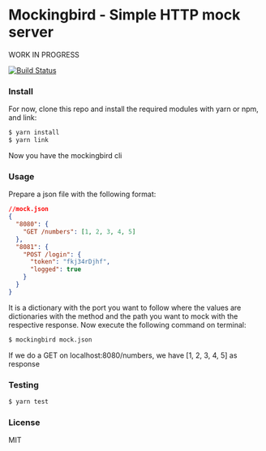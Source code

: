 # Mockingbird - Simple HTTP mock server

WORK IN PROGRESS

[![Build Status](https://api.travis-ci.org/lborgav/mockingbird.svg?branch=master)](https://api.travis-ci.org/lborgav/mockingbird)

### Install

For now, clone this repo and install the required modules with yarn or npm, and link:

```sh
$ yarn install
$ yarn link
```

Now you have the mockingbird cli

### Usage

Prepare a json file with the following format:

```json
//mock.json
{
  "8080": {
    "GET /numbers": [1, 2, 3, 4, 5]
  },
  "8081": {
    "POST /login": {
      "token": "fkj34rDjhf",
      "logged": true
    }
  }
}
```

It is a dictionary with the port you want to follow where the values are dictionaries with the method and the path you want to mock with the respective response.
Now execute the following command on terminal:

```sh
$ mockingbird mock.json
```

If we do a GET on localhost:8080/numbers, we have [1, 2, 3, 4, 5] as response

### Testing

```sh
$ yarn test
```

### License

MIT
